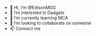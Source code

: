 - 👋 Hi, I’m @EdisonMGG
- 👀 I’m interested in Gadgets
- 🌱 I’m currently learning MCA
- 💞️ I’m looking to collaborate on someone
- 📫 Connect me

<!---
EdisonMGG/EdisonMGG is a ✨ special ✨ repository because its `README.md` (this file) appears on your GitHub profile.
You can click the Preview link to take a look at your changes.
--->

